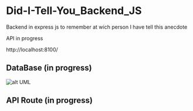 # Did-I-Tell-You_Backend_JS
Backend in express js to remember at wich person I have tell this anecdote

API in progress

http://localhost:8100/

## DataBase (in progress)

![alt UML](https://raw.githubusercontent.com/kingdomflo/Did-I-Tell-You_Backend_JS/master/out/src/models/plantUml/class/class.png)

## API Route (in progress)
